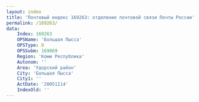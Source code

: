 ```yaml
---
layout: index
title: 'Почтовый индекс 169263: отделение почтовой связи Почты России'
permalink: /169263/
data:
    Index: 169263
    OPSName: 'Большая Пысса'
    OPSType: О
    OPSSubm: 169069
    Region: 'Коми Республика'
    Autonom: ''
    Area: 'Удорский район'
    City: 'Большая Пысса'
    City1: ''
    ActDate: '20051114'
    IndexOld: ''
---
```

